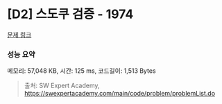# [D2] 스도쿠 검증 - 1974 

[문제 링크](https://swexpertacademy.com/main/code/problem/problemDetail.do?contestProbId=AV5Psz16AYEDFAUq) 

### 성능 요약

메모리: 57,048 KB, 시간: 125 ms, 코드길이: 1,513 Bytes



> 출처: SW Expert Academy, https://swexpertacademy.com/main/code/problem/problemList.do